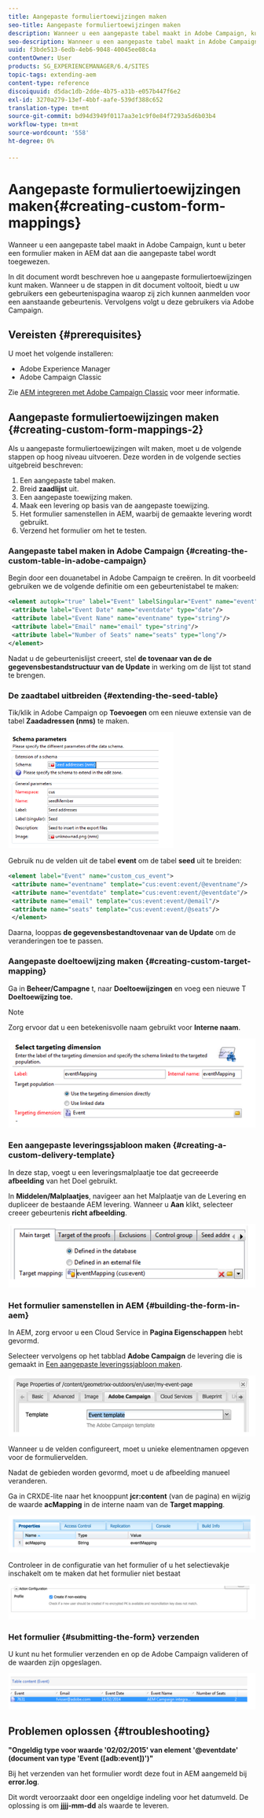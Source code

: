 ```yaml
---
title: Aangepaste formuliertoewijzingen maken
seo-title: Aangepaste formuliertoewijzingen maken
description: Wanneer u een aangepaste tabel maakt in Adobe Campaign, kunt u beter een formulier maken in AEM dat is toegewezen aan die aangepaste tabel
seo-description: Wanneer u een aangepaste tabel maakt in Adobe Campaign, kunt u beter een formulier maken in AEM dat is toegewezen aan die aangepaste tabel
uuid: f3bde513-6edb-4eb6-9048-40045ee08c4a
contentOwner: User
products: SG_EXPERIENCEMANAGER/6.4/SITES
topic-tags: extending-aem
content-type: reference
discoiquuid: d5dac1db-2dde-4b75-a31b-e057b447f6e2
exl-id: 3270a279-13ef-4bbf-aafe-539df388c652
translation-type: tm+mt
source-git-commit: bd94d3949f0117aa3e1c9f0e84f7293a5d6b03b4
workflow-type: tm+mt
source-wordcount: '558'
ht-degree: 0%

---
```


# Aangepaste formuliertoewijzingen maken{#creating-custom-form-mappings}

Wanneer u een aangepaste tabel maakt in Adobe Campaign, kunt u beter een formulier maken in AEM dat aan die aangepaste tabel wordt toegewezen.

In dit document wordt beschreven hoe u aangepaste formuliertoewijzingen kunt maken. Wanneer u de stappen in dit document voltooit, biedt u uw gebruikers een gebeurtenispagina waarop zij zich kunnen aanmelden voor een aanstaande gebeurtenis. Vervolgens volgt u deze gebruikers via Adobe Campaign.

## Vereisten {#prerequisites}

U moet het volgende installeren:

* Adobe Experience Manager
* Adobe Campaign Classic

Zie [AEM integreren met Adobe Campaign Classic](/help/sites-administering/campaignonpremise.md) voor meer informatie.

## Aangepaste formuliertoewijzingen maken {#creating-custom-form-mappings-2}

Als u aangepaste formuliertoewijzingen wilt maken, moet u de volgende stappen op hoog niveau uitvoeren. Deze worden in de volgende secties uitgebreid beschreven:

1. Een aangepaste tabel maken.
1. Breid **zaadlijst** uit.
1. Een aangepaste toewijzing maken.
1. Maak een levering op basis van de aangepaste toewijzing.
1. Het formulier samenstellen in AEM, waarbij de gemaakte levering wordt gebruikt.
1. Verzend het formulier om het te testen.

### Aangepaste tabel maken in Adobe Campaign {#creating-the-custom-table-in-adobe-campaign}

Begin door een douanetabel in Adobe Campaign te creëren. In dit voorbeeld gebruiken we de volgende definitie om een gebeurtenistabel te maken:

```xml
<element autopk="true" label="Event" labelSingular="Event" name="event">
 <attribute label="Event Date" name="eventdate" type="date"/>
 <attribute label="Event Name" name="eventname" type="string"/>
 <attribute label="Email" name="email" type="string"/>
 <attribute label="Number of Seats" name="seats" type="long"/>
</element>
```

Nadat u de gebeurtenislijst creeert, stel **de tovenaar van de de gegevensbestandstructuur van de Update** in werking om de lijst tot stand te brengen.

### De zaadtabel uitbreiden {#extending-the-seed-table}

Tik/klik in Adobe Campaign op **Toevoegen** om een nieuwe extensie van de tabel **Zaadadressen (nms)** te maken.

![chlimage_1-194](assets/chlimage_1-194.png)

Gebruik nu de velden uit de tabel **event** om de tabel **seed** uit te breiden:

```xml
<element label="Event" name="custom_cus_event">
 <attribute name="eventname" template="cus:event:event/@eventname"/>
 <attribute name="eventdate" template="cus:event:event/@eventdate"/>
 <attribute name="email" template="cus:event:event/@email"/>
 <attribute name="seats" template="cus:event:event/@seats"/>
 </element>
```

Daarna, looppas **de gegevensbestandtovenaar van de Update** om de veranderingen toe te passen.

### Aangepaste doeltoewijzing maken {#creating-custom-target-mapping}

Ga in **Beheer/Campagne** t, naar **Doeltoewijzingen** en voeg een nieuwe T **Doeltoewijzing toe.**

>[!NOTE]
>
>Zorg ervoor dat u een betekenisvolle naam gebruikt voor **Interne naam**.

![chlimage_1-195](assets/chlimage_1-195.png)

### Een aangepaste leveringssjabloon maken {#creating-a-custom-delivery-template}

In deze stap, voegt u een leveringsmalplaatje toe dat gecreeerde **afbeelding** van het Doel gebruikt.

In **Middelen/Malplaatjes**, navigeer aan het Malplaatje van de Levering en dupliceer de bestaande AEM levering. Wanneer u **Aan** klikt, selecteer creeer gebeurtenis **richt afbeelding**.

![chlimage_1-196](assets/chlimage_1-196.png)

### Het formulier samenstellen in AEM {#building-the-form-in-aem}

In AEM, zorg ervoor u een Cloud Service in **Pagina Eigenschappen** hebt gevormd.

Selecteer vervolgens op het tabblad **Adobe Campaign** de levering die is gemaakt in [Een aangepaste leveringssjabloon maken](#creating-a-custom-delivery-template).

![chlimage_1-197](assets/chlimage_1-197.png)

Wanneer u de velden configureert, moet u unieke elementnamen opgeven voor de formuliervelden.

Nadat de gebieden worden gevormd, moet u de afbeelding manueel veranderen.

Ga in CRXDE-lite naar het knooppunt **jcr:content** (van de pagina) en wijzig de waarde **acMapping** in de interne naam van de **Target mapping**.

![chlimage_1-198](assets/chlimage_1-198.png)

Controleer in de configuratie van het formulier of u het selectievakje inschakelt om te maken dat het formulier niet bestaat

![chlimage_1-199](assets/chlimage_1-199.png)

### Het formulier {#submitting-the-form} verzenden

U kunt nu het formulier verzenden en op de Adobe Campaign valideren of de waarden zijn opgeslagen.

![chlimage_1-200](assets/chlimage_1-200.png)

## Problemen oplossen {#troubleshooting}

**&quot;Ongeldig type voor waarde &#39;02/02/2015&#39; van element &#39;@eventdate&#39; (document van type &#39;Event ([adb:event])&#39;)&quot;**

Bij het verzenden van het formulier wordt deze fout in AEM aangemeld bij **error.log**.

Dit wordt veroorzaakt door een ongeldige indeling voor het datumveld. De oplossing is om **jjjj-mm-dd** als waarde te leveren.
